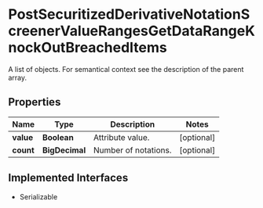 

# PostSecuritizedDerivativeNotationScreenerValueRangesGetDataRangeKnockOutBreachedItems

A list of objects. For semantical context see the description of the parent array.

## Properties

Name | Type | Description | Notes
------------ | ------------- | ------------- | -------------
**value** | **Boolean** | Attribute value. |  [optional]
**count** | **BigDecimal** | Number of notations. |  [optional]


## Implemented Interfaces

* Serializable


